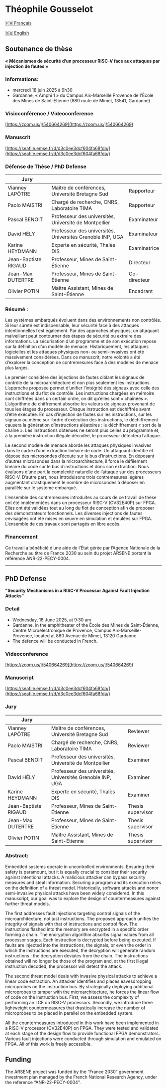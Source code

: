 # Théophile Gousselot



[🇫🇷 Français](#soutenance-de-thèse)

[🇬🇧 English](#phd-defense)



## Soutenance de thèse

**« Mécanismes de sécurité d’un processeur RISC-V face aux attaques par injection de fautes »**


### Informations:
- mercredi 18 juin 2025 à 9h30
- Gardanne, « Amphi 1 » du Campus Aix-Marseille Provence de l'École des Mines de Saint-Étienne (880 route de Mimet, 13541, Gardanne)

### Visioconférence / Videoconference
[https://zoom.us/j/540664269](https://zoom.us/j/540664269)

### Manuscrit

[https://seafile.emse.fr/d/d3c0ee3dcf604fa68fda/](https://seafile.emse.fr/d/d3c0ee3dcf604fa68fda/)

### Défense de Thèse / PhD Defense

| Jury                 |                                                           |              |
| ----                 | ----                                                      | ----         |
| Vianney LAPÔTRE      | Maître de conférences, Université Bretagne Sud            | Rapporteur   |
| Paolo MAISTRI        | Chargé de recherche, CNRS, Laboratoire TIMA               | Rapporteur   |
| Pascal BENOIT        | Professeur des universités, Université de Montpellier     | Examinateur  |
| David HÉLY           | Professeur des universités, Universités Grenoble INP, UGA | Examinateur  |
| Karine HEYDMANN      | Experte en sécurité, Thalès DIS                           | Examinatrice |
| Jean-Baptiste RIGAUD | Professeur, Mines de Saint-Étienne                        | Directeur    |
| Jean-Max DUTERTRE    | Professeur, Mines de Saint-Étienne                        | Co-directeur |
| Olivier POTIN        | Maître Assistant, Mines de Saint-Étienne                  | Encadrant    |


### Résumé :
Les systèmes embarqués évoluent dans des environnements non contrôlés. Si leur sûreté est indispensable, leur sécurité face à des attaques intentionnelles l’est également. Par des approches physiques, un attaquant malveillant peut contourner des étapes de sécurité ou extraire des informations. La sécurisation d’un programme et de son exécution repose sur la définition d’un modèle de menace. Historiquement, les attaques logicielles et les attaques physiques non- ou semi-invasives ont été massivement considérées. Dans ce manuscrit, notre volonté a été d’explorer la conception de contremesures face à des modèles de menace plus larges.

Le premier considère des injections de fautes ciblant les signaux de contrôle de la microarchitecture et non plus seulement les instructions. L’approche proposée permet d’unifier l’intégrité des signaux avec celle des instructions et du flot de contrôle. Les instructions chargées en mémoire sont chiffrées dans un certain ordre, on dit qu’elles sont « chaînées ». L’algorithme de chiffrement absorbe les valeurs de signaux provenant de tous les étages du processeur. Chaque instruction est déchiffrée avant d’être exécutée. En cas d’injection de fautes sur les instructions, sur les signaux ou même sur l’ordre d’exécution des instructions, le déchiffrement causera la génération d’instructions aléatoires : le déchiffrement « sort de la chaîne ». Les instructions obtenues ne seront plus celles du programme et, à la première instruction illégale décodée, le processeur détectera l’attaque.

Le second modèle de menace aborde les attaques physiques invasives dans le cadre d’une extraction linéaire de code. Un attaquant identifie et dépose des microsondes d’écoute sur le bus d’instructions. En déposant d’autres microsondes dans la microarchitecture, il force le défilement linéaire du code sur le bus d’instructions et donc son extraction. Nous évaluons d’une part la complexité naturelle de l’attaque sur des processeurs RISC-V. D’autre part, nous introduisons trois contremesures légères augmentant drastiquement le nombre de microsondes à déposer en parallèle sur le système embarqué.

L’ensemble des contremesures introduites au cours de ce travail de thèse ont été implémentées dans un processeur RISC-V (CV32E40P) sur FPGA. Elles ont été validées tout au long du flot de conception afin de proposer des démonstrateurs fonctionnels. Les diverses injections de fautes envisagées ont été mises en œuvre en simulation et émulées sur FPGA. L’ensemble de ces travaux sont partagés en libre accès. 



### Financement
Ce travail a bénéficié d’une aide de l’État gérée par l’Agence Nationale de la Recherche au titre de France 2030 au sein du projet ARSENE portant la référence ANR-22-PECY-0004.

---


## PhD Defense

**"Security Mechanisms in a RISC-V Processor Against Fault Injection Attacks"**

### Detail
- Wednesday, 18 June 2025, at 9:30 am
- Gardanne, in the amphitheater of the École des Mines de Saint-Étienne, Centre Microélectronique de Provence, Campus Aix-Marseille-Provence, located at 880 Avenue de Mimet, 13120 Gardanne
- The defence will be conducted in French.



### Videoconference

[https://zoom.us/j/540664269](https://zoom.us/j/540664269)


### Manuscript

[https://seafile.emse.fr/d/d3c0ee3dcf604fa68fda/](https://seafile.emse.fr/d/d3c0ee3dcf604fa68fda/)

### Jury


| Jury                 |                                                           |              |
| ----                 | ----                                                      | ----         |
| Vianney LAPÔTRE      | Maître de conférences, Université Bretagne Sud            | Reviewer     |
| Paolo MAISTRI        | Chargé de recherche, CNRS, Laboratoire TIMA               | Reviewer     |
| Pascal BENOIT        | Professeur des universités, Université de Montpellier     | Examiner     |
| David HÉLY           | Professeur des universités, Universités Grenoble INP, UGA | Examiner     |
| Karine HEYDMANN      | Experte en sécurité, Thalès DIS                           | Examiner     |
| Jean-Baptiste RIGAUD | Professeur, Mines de Saint-Étienne                        | Thesis supervisor    |
| Jean-Max DUTERTRE    | Professeur, Mines de Saint-Étienne                        | Thesis supervisor    |
| Olivier POTIN        | Maître Assistant, Mines de Saint-Étienne                  | Thesis supervisor    |



### Abstract:
Embedded systems operate in uncontrolled environments. Ensuring their safety is paramount, but it is equally crucial to consider their security against intentional attacks. A malicious attacker can bypass security measures and steal information. Securing a program and its execution relies on the definition of a threat model. Historically, software attacks and nonor semi-invasive physical attacks have been widely considered. In this manuscript, our goal was to explore the design of countermeasures against further threat models.

The first addresses fault injections targeting control signals of the microarchitecture, not just instructions. The proposed approach unifies the integrity of signals with that of instructions and control flow. The instructions flashed into the memory are encrypted in a specific order forming a chain. The encryption algorithm absorbs signal values from all processor stages. Each instruction is decrypted before being executed. If faults are injected into the instructions, the signals, or even the order in which the instructions are executed, the decryption will generate random instructions : the decryption deviates from the chain. The instructions obtained will no longer be those of the program and, at the first illegal instruction decoded, the processor will detect the attack.

The second threat model deals with invasive physical attacks to achieve a linear code extraction. An attacker identifies and places eavesdropping microprobes on the instruction bus. By strategically deploying additional microprobes to tamper with the microarchitecture, he forces the linear flow of code on the instruction bus. First, we assess the complexity of performing an LCE on RISC-V processors. Secondly, we introduce three lightweight countermeasures that drastically increase the number of microprobes to be placed in parallel on the embedded system.

All the countermeasures introduced in this work have been implemented in a RISC-V processor (CV32E40P) on FPGA. They were tested and validated at each stage of the design flow to provide functional FPGA demonstrators. Various fault injections were conducted through simulation and emulated on FPGA. All of this work is freely accessible.





## Funding


The ARSENE project was funded by the “France 2030” government investment plan managed by the French National Research Agency, under the reference “ANR-22-PECY-0004”.

<!---
<p align="center">
    <img src="doc/logo_arsene_name.png" alt="drawing" width="80" class="center"/>
    <img src="doc/logo_france2023_color.png" alt="drawing" width="80" class="center"/>
    <img src="doc/emse_imt.png" alt="drawing" width="80" class="center"/>
</p>
-->


